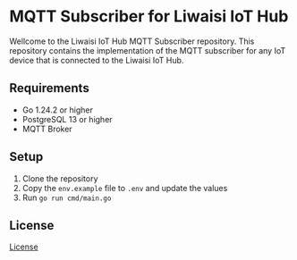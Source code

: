 # MQTT Subscriber for Liwaisi IoT Hub

Wellcome to the Liwaisi IoT Hub MQTT Subscriber repository. This repository contains the implementation of the MQTT subscriber for any IoT device that is connected to the Liwaisi IoT Hub.

## Requirements

- Go 1.24.2 or higher
- PostgreSQL 13 or higher
- MQTT Broker

## Setup

1. Clone the repository
2. Copy the `env.example` file to `.env` and update the values
3. Run `go run cmd/main.go`

## License

[License](LICENSE)
